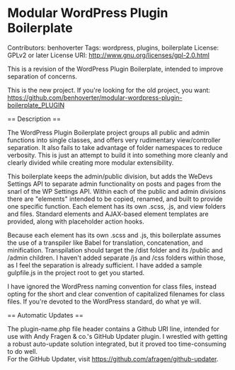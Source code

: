 # Modular WordPress Plugin Boilerplate

Contributors: benhoverter
Tags: wordpress, plugins, boilerplate
License: GPLv2 or later
License URI: http://www.gnu.org/licenses/gpl-2.0.html

This is a revision of the WordPress Plugin Boilerplate, intended to improve separation of concerns.

This is the new project.  If you're looking for the old project, you want:
https://github.com/benhoverter/modular-wordpress-plugin-boilerplate_PLUGIN

== Description ==

The WordPress Plugin Boilerplate project groups all public and admin functions into single classes, and offers very rudimentary
view/controller separation.  It also fails to take advantage of folder namespaces to reduce verbosity.  This is just an attempt to build it into something more cleanly and clearly divided while creating more modular extensibility.

This boilerplate keeps the admin/public division, but adds the WeDevs Settings API to separate admin functionality on posts and pages from the snarl of the WP Settings API.  Within each of the public and admin divisions there are "elements" intended to be copied, renamed, and built to provide one specific function.  Each element has its own .scss, .js, and view folders and files.  Standard elements and AJAX-based element templates are provided, along with placeholder action hooks.

Because each element has its own .scss and .js, this boilerplate assumes the use of a transpiler like Babel for translation, concatenation, and minification.  Transpilation should target the /dist folder and its /public and /admin children.  I haven't added separate /js and /css folders within those, as I feel the separation is already sufficient.  I have added a sample gulpfile.js in the project root to get you started.

I have ignored the WordPress naming convention for class files, instead opting for the short and clear convention of capitalized filenames for class files.  If you're devoted to the WordPress standard, do what ye will.


== Automatic Updates ==

The plugin-name.php file header contains a Github URI line, intended for use with Andy Fragen & co.'s GitHub Updater plugin.  I wrestled with getting a robust auto-update solution integrated, but it proved too time-consuming to do well.  
For the GitHub Updater, visit https://github.com/afragen/github-updater.

